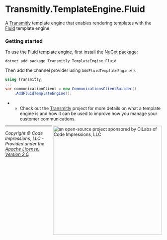 # Transmitly.TemplateEngine.Fluid

A [Transmitly](https://github.com/transmitly/transmitly) template engine that enables rendering templates with the [Fluid](https://github.com/sebastienros/fluid) template engine.

### Getting started

To use the Fluid template engine, first install the [NuGet package](https://nuget.org/packages/transmitly.templateengine.fluid):

```shell
dotnet add package Transmitly.TemplateEngine.Fluid
```

Then add the channel provider using `AddFluidTemplateEngine()`:

```csharp
using Transmitly;
...
var communicationClient = new CommunicationsClientBuilder()
	.AddFluidTemplateEngine();
```

* * Check out the [Transmitly](https://github.com/transmitly/transmitly) project for more details on what a template engine is and how it can be used to improve how you manage your customer communications.

<picture>
  <source media="(prefers-color-scheme: dark)" srcset="https://github.com/transmitly/transmitly/assets/3877248/524f26c8-f670-4dfa-be78-badda0f48bfb">
  <img alt="an open-source project sponsored by CiLabs of Code Impressions, LLC" src="https://github.com/transmitly/transmitly/assets/3877248/34239edd-234d-4bee-9352-49d781716364" width="350" align="right">
</picture> 

---------------------------------------------------

_Copyright &copy; Code Impressions, LLC - Provided under the [Apache License, Version 2.0](http://apache.org/licenses/LICENSE-2.0.html)._
